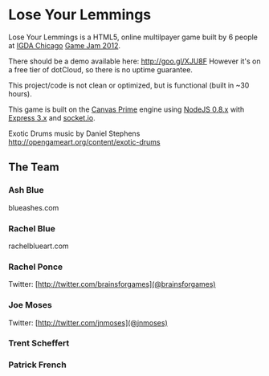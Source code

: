 # Lose Your Lemmings

Lose Your Lemmings is a HTML5, online multilpayer game built by 6 people at [IGDA Chicago](http://igdachicago.com/) [Game Jam 2012](http://igdachicago.com/chicago-game-jam-2/).

There should be a demo available here: http://goo.gl/XJU8F
However it's on a free tier of dotCloud, so there is no uptime guarantee.

This project/code is not clean or optimized, but is functional (built in ~30 hours).

This game is built on the [Canvas Prime](https://github.com/ashblue/canvas-prime) engine using [NodeJS 0.8.x](http://nodejs.org) with [Express 3.x](http://expressjs.com/) and [socket.io](http://socket.io/).

Exotic Drums music by Daniel Stephens http://opengameart.org/content/exotic-drums

## The Team

### Ash Blue
blueashes.com

### Rachel Blue
rachelblueart.com

### Rachel Ponce
Twitter: [http://twitter.com/brainsforgames](@brainsforgames)

### Joe Moses
Twitter: [http://twitter.com/jnmoses](@jnmoses)

### Trent Scheffert

### Patrick French 